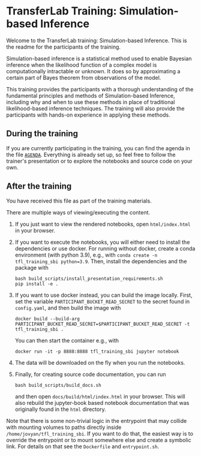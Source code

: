 # TransferLab Training: Simulation-based Inference

Welcome to the TransferLab training: Simulation-based Inference.
This is the readme for the participants of the training.

Simulation-based inference is a statistical method used to enable Bayesian
inference when the likelihood function of a complex model is computationally
intractable or unknown. It does so by approximating a certain part of Bayes
theorem from observations of the model. 

This training provides the participants with a thorough understanding of the
fundamental principles and methods of Simulation-based Inference, including why
and when to use these methods in place of traditional likelihood-based inference
techniques. The training will also provide the participants with hands-on
experience in applying these methods.

## During the training

If you are currently participating in the training, you can find the agenda
in the file [`AGENDA`](./AGENDA.md). Everything is already set up, so feel free
to follow the trainer's presentation or to explore the notebooks and
source code on your own.

## After the training

You have received this file as part of the training materials.

There are multiple ways of viewing/executing the content. 

1. If you just want to view the rendered notebooks, 
open `html/index.html` in your browser.
2. If you want to execute the notebooks, you will either need to
install the dependencies or use docker.
For running without docker, create a conda environment (with python 3.9),
e.g., with `conda create -n tfl_training_sbi python=3.9`.
Then, install the dependencies and the package with
    ```shell
    bash build_scripts/install_presentation_requirements.sh
    pip install -e .
    ```

3. If you want to use docker instead, you can build the image locally.
First, set the variable `PARTICIPANT_BUCKET_READ_SECRET` to the secret found in
`config.yaml`, and then build the image with
    ```shell
    docker build --build-arg PARTICIPANT_BUCKET_READ_SECRET=$PARTICIPANT_BUCKET_READ_SECRET -t tfl_training_sbi .
    ```
    You can then start the container e.g., with
    ```shell
    docker run -it -p 8888:8888 tfl_training_sbi jupyter notebook
    ```
4. The data will be downloaded on the fly when you run the notebooks.
5. Finally, for creating source code documentation, you can run
    ```shell
    bash build_scripts/build_docs.sh
    ```
    and then open `docs/build/html/index.html` in your browser.
    This will also rebuild the jupyter-book based notebook documentation
    that was originally found in the `html` directory.

Note that there is some non-trivial logic in the entrypoint that may collide
with mounting volumes to paths directly inside 
`/home/jovyan/tfl_training_sbi`. If you want to do that, 
the easiest way is to override the entrypoint or to mount somewhere else
and create a symbolic link. For details on that see the `Dockerfile` and
`entrypoint.sh`.